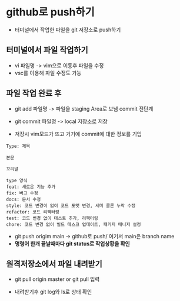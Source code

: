 # github로 push하기
- 터미널에서 작업한 파일을 git 저장소로 push하기

## 터미널에서 파일 작업하기
- vi 파일명 -> vim으로 이동후 파일을 수정
- vsc를 이용해 파일 수정도 가능

## 파일 작업 완료 후
- git add 파일명 -> 파일을 staging Area로 보냄 commit 전단계
- git commit 파일명 -> local 저장소로 저장 

- 저장시 vim모드가 뜨고 거기에 commit에 대한 정보를 기입
```
Type: 제목

본문

꼬리말
```
```
type 양식
feat: 새로운 기능 추가
fix: 버그 수정
docs: 문서 수정
style: 코드 변경이 없이 코드 포맷 변경, 세미 콜론 누락 수정
refactor: 코드 리팩터링
test: 코드 변경 없이 테스트 추가, 리팩터링 
chore: 코드 변경 없이 빌드 테스크 업데이트, 패키지 매니저 설정
```
- git push origim main -> github로 push/ 여기서 main은 branch name
- __명령어 한개 끝날때마다 git status로 작업상황을 확인__

## 원격저장소에서 파일 내려받기

- git pull origin master or git pull 입력

- 내려받기후 git log와 ls로 상태 확인


